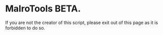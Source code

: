 # MalroTools BETA.
If you are not the creator of this script, please exit out of this page as it is forbidden to do so.

